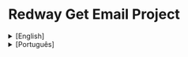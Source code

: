 # Redway Get Email Project

<details> 
  <summary>
    [English]
  </summary>

This simple project is a complete full-stack **Node** web application that collects user email through a form and stores it in a database.

The project was developed with a straightforward and self-explanatory architecture, with the server-side developed in the back-end folder and the client-side developed in the front-end folder.

On the back-end, JavaScript and TypeScript were used, along with the **Express** library (for managing API calls) and **Sequelize** (an ORM for managing the **MySQL** database).

On the front-end, JavaScript and the **React** library with Vite were used to generate the interface that the user interacts with the application.

**REST** principles were followed for the API, which is evident in the separation by layers and components. This makes it easier to scale the application and also to perform long-term maintenance.

The application components (back, front, and database) are divided into **Docker** containers and are independent. Communication between them is done through docker-compose.

## Starting the project locally:
- Make sure Node is installed.
- Make sure Docker Compose is installed.
- Clone this repository into a folder on your computer.
- Navigate to the cloned folder and run the following command in the terminal: **npm start**
- That's it! Access the front-end interface at: 
  ➜  Local:   http://localhost:3000/

The **npm start** command is a script that will use docker-compose to orchestrate the 3 containers of the application.

## Screenshots:

**Front-end interface:**
![Front-end screenshot](https://github.com/devItaloAraujo/web-app-get-email-full-stack/assets/45125829/86c85c31-139e-40a2-aaf4-c76a0b5daa84)

**Database viewed by MySQL Workbench:**
![Database screenshot](https://github.com/devItaloAraujo/redway_get_email/assets/45125829/642681d5-505a-40b1-8f8b-fa6c9d63c71a)

</details>


<Details> 
  <Summary>
    [Português]
  </Summary>

Esse simples projeto se trata de uma aplicação **Node** web full-stack completa que coleta o email do usuário através de um formulário e o armazena em um banco de dados.

Esse projeto foi desenvolvido possuindo uma arquitetura bem direta e auto-explicativa com o lado do servidor desenvolvido na pasta back-end e o lado do cliente desenvolvido na pasta front-end.

No back-end foram utilizados JavaScript e TypeScript, com as blibliotecas **Express** (para gerenciar as chamadas a API) e **Sequelize** (um ORM para gerenciar o banco de dados em **MySQL**).

No front-end foi utilizado JavaScript e a biblioteca **React** com Vite para gerar a interface que o usuário interage com a aplicação.

Foram seguidos os príncipios **REST** para a API, isso é evidente na separação por camadas e componentes. Dessa maneira fica mais facil escalar a aplicação e também realizar sua manutenção a longo prazo.

Os componentes da aplicação (back, front e database) são dividos em containers do **Docker** e são independentes. A comunicação entre eles é realizada pelo docker-compose.

## Iniciando o projeto localmente:
- Tenha instalado o Node.
- Tenha instalado o Docker Compose.
- Clone esse repositório em uma pasta em seu computador.
- Entre na pasta clonada e rode o seguinte comando no terminal: **npm start**
- Pronto! Acesse a interface do front-end em: 
  ➜  Local:   http://localhost:3000/

O comando **npm start** é um script que vai utilizar o docker-compose para orquestrar os 3 contâiners da aplicação.

## Imagens:

**Interface do front-end:**
![Captura de tela de 2024-02-19 18-55-29](https://github.com/devItaloAraujo/web-app-get-email-full-stack/assets/45125829/86c85c31-139e-40a2-aaf4-c76a0b5daa84)

**Base de dados observada pelo MySQL Workbench:**
![Captura de tela de 2024-02-19 18-55-55](https://github.com/devItaloAraujo/redway_get_email/assets/45125829/642681d5-505a-40b1-8f8b-fa6c9d63c71a)

</Details>
